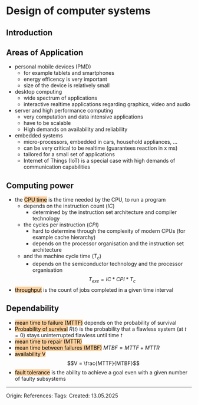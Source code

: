 # Design of computer systems

## Introduction


## Areas of Application

- personal mobile devices (PMD)
	- for example tablets and smartphones
	- energy efficency is very important 
	- size of the device is relatively small
- desktop computing
	- wide spectrum of applications
	- interactive realtime applications regarding graphics, video and audio
- server and high performance computing
	- very computation and data intensive applications
	- have to be scalable
	- High demands on availability and reliability
- embedded systems
	- micro-processors, embedded in cars, household appliances, ...
	- can be very critical to be realtime (guarantees reaction in x ms)
	- tailored for a small set of applications
	- Internet of Things (IoT) is a special case with high demands of communication capabilities

## Computing power

- the <mark style="background: #FFB86CA6;">CPU time</mark> is the time needed by the CPU, to run a program
	- depends on the instruction count ($IC$)
		- determined by the instruction set architecture and compiler technology
	- the cycles per instruction ($CPI$) 
		- hard to determine through the complexity of modern CPUs (for example cache hierarchy)
		- depends on the processor organisation and the instruction set architecture
	- and the machine cycle time ($T_c$)
		- depends on the semiconductor technology and the processor organisation
$$T_{exe} = IC * CPI * T_c$$
- <mark style="background: #FFB86CA6;">throughput</mark> is the count of jobs completed in a given time interval

## Dependability

- <mark style="background: #FFB86CA6;">mean time to failure (MTTF)</mark> depends on the probability of survival
- <mark style="background: #FFB86CA6;">Probability of survival</mark> $R(t)$ is the probability that a flawless system (at $t = 0$) stays uninterrupted flawless until time $t$
- <mark style="background: #FFB86CA6;">mean time to repair (MTTR)</mark>
- <mark style="background: #FFB86CA6;">mean time between failures (MTBF)</mark> $MTBF = MTTF + MTTR$
- <mark style="background: #FFB86CA6;">availability V</mark> $$V = \frac{MTTF}{MTBF}$$
- <mark style="background: #FFB86CA6;">fault tolerance</mark> is the ability to achieve a goal even with a given number of faulty subsystems

---

Origin: 
References: 
Tags: 
Created: 13.05.2025


